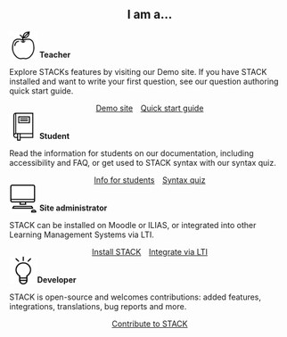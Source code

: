 <center><b><h2>I am a...</h2></b></center>

<div class="container">
	<div class="row">
	<div class="col-lg-6">
		<div class="row mt-3">
			<img src="../img/apple.svg" alt="" height="50" width="50" style="vertical-align: text-bottom;"/>&nbsp;<h4 style="display:inline;">Teacher</h4>
			<p>Explore STACKs features by visiting our Demo site. If you have STACK installed and want to write your first question, see our question authoring quick start guide.</p>
		</div>
		<div>
			<center><a class="btn btn-primary btn-lg" href="https://stack-demo.maths.ed.ac.uk/demo/?redirect=0" role="button">Demo site</a>&emsp;<a class="btn btn-primary btn-lg" href="missingLink" role="button">Quick start guide</a></center>
		</div>
	</div>
	<div class="col-lg-6">
		<div class="row mt-3">
			<img src="../img/student_book.svg" alt="" height="50" width="50" style="vertical-align: text-bottom;"/>&nbsp;<h4 style="display:inline;">Student</h4>
			<p>
			Read the information for students on our documentation, including accessibility and FAQ, or get used to STACK syntax with our syntax quiz.</p>
		</div>
		<div>
			<center><a class="btn btn-primary btn-lg" href="missingLink" role="button">Info for students</a>&emsp;<a class="btn btn-primary btn-lg" href="https://stack2.maths.ed.ac.uk/demo2018/mod/quiz/view.php?id=1362" role="button">Syntax quiz</a></center>
		</div>
	</div>
	</div>
	<div class="row mt-4">
	<div class="col-lg-6">
		<div class="row mt-3">
			<img src="../img/site_admin.svg" alt="" height="50" width="50" style="vertical-align: text-bottom;"/>&nbsp;<h4 style="display:inline;">Site administrator</h4>
			<p>STACK can be installed on Moodle or ILIAS, or integrated into other Learning Management Systems via LTI.</p>
		</div>
		<div>
			<center><a class="btn btn-primary btn-lg" href="MissinglIkn" role="button">Install STACK</a>&emsp;<a class="btn btn-primary btn-lg" href="MissinglIkn" role="button">Integrate via LTI</a>
		</div>
	</div>
	<div class="col-lg-6">
		<div class="row mt-3">
			<img src="../img/developer.svg" alt="" height="50" width="50" style="vertical-align: text-bottom;"/><h4 style="display:inline;">Developer</h4>
			<p>STACK is open-source and welcomes contributions: added features, integrations, translations, bug reports and more.</p>
		</div>
		<div>
			<center><a class="btn btn-primary btn-lg" href="missingLink" role="button">Contribute to STACK</a></center>
		</div>
	</div>
	</div>
</div>